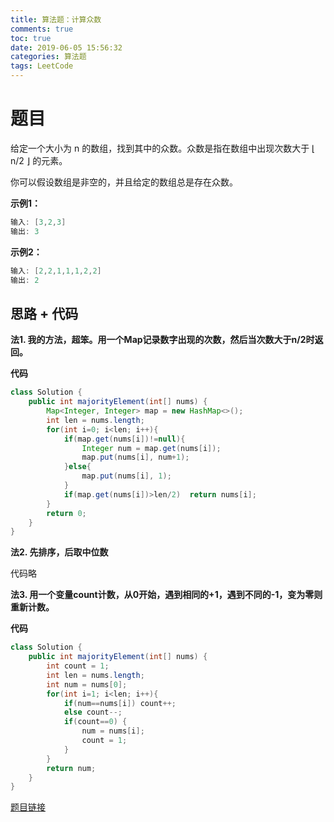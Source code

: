 ```yaml
---
title: 算法题：计算众数
comments: true
toc: true
date: 2019-06-05 15:56:32
categories: 算法题
tags: LeetCode
---
```


# 题目

给定一个大小为 n 的数组，找到其中的众数。众数是指在数组中出现次数大于 ⌊ n/2 ⌋ 的元素。

你可以假设数组是非空的，并且给定的数组总是存在众数。

**示例1：**

```java
输入: [3,2,3]
输出: 3
```
**示例2：**

```java
输入: [2,2,1,1,1,2,2]
输出: 2
```

## 思路 + 代码

**法1. 我的方法，超笨。用一个Map记录数字出现的次数，然后当次数大于n/2时返回。**

**代码**

```java
class Solution {
    public int majorityElement(int[] nums) {
        Map<Integer, Integer> map = new HashMap<>();
        int len = nums.length;
        for(int i=0; i<len; i++){
            if(map.get(nums[i])!=null){
                Integer num = map.get(nums[i]);
                map.put(nums[i], num+1);
            }else{
                map.put(nums[i], 1);
            }
            if(map.get(nums[i])>len/2)  return nums[i];
        }
        return 0;
    }
}
```

**法2. 先排序，后取中位数**

代码略

**法3. 用一个变量count计数，从0开始，遇到相同的+1，遇到不同的-1，变为零则重新计数。**

**代码**

```java
class Solution {
    public int majorityElement(int[] nums) {
        int count = 1;
        int len = nums.length;
        int num = nums[0];
        for(int i=1; i<len; i++){
            if(num==nums[i]) count++;
            else count--;
            if(count==0) {
                num = nums[i];
                count = 1;
            }
        }
        return num;
    }
}
```

[题目链接](https://leetcode-cn.com/problems/majority-element/submissions/)

